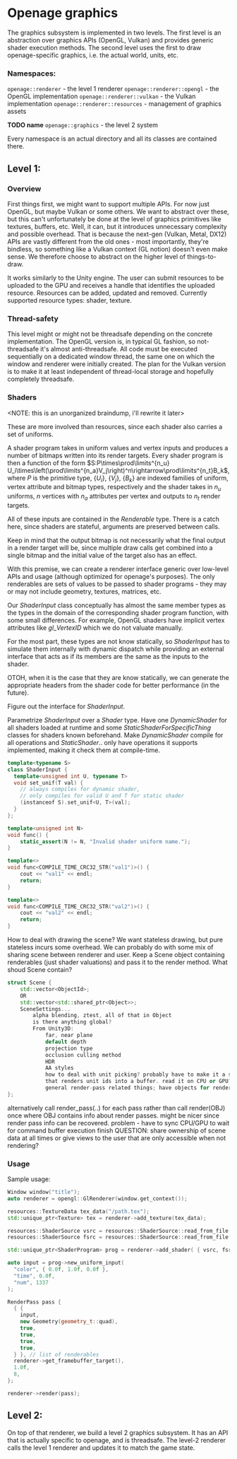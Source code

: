 # Openage graphics
The graphics subsystem is implemented in two levels. The first level is an abstraction over graphics APIs (OpenGL, Vulkan) and provides generic shader execution methods. The second level uses the first to draw openage-specific graphics, i.e. the actual world, units, etc.

### Namespaces:
`openage::renderer` - the level 1 renderer
`openage::renderer::opengl` - the OpenGL implementation
`openage::renderer::vulkan` - the Vulkan implementation
`openage::renderer::resources` - management of graphics assets

__TODO name__
`openage::graphics` - the level 2 system

Every namespace is an actual directory and all its classes are contained there.

## Level 1:
### Overview
First things first, we might want to support multiple APIs. For now just OpenGL, but maybe Vulkan or some others.  We want to abstract over these, but this can't unfortunately be done at the level of graphics primitives like textures, buffers, etc. Well, it can, but it introduces unnecessary complexity and possible overhead. That is because the next-gen (Vulkan, Metal, DX12) APIs are vastly different from the old ones - most importantly, they're bindless, so something like a Vulkan context (GL notion) doesn't even make sense. We therefore choose to abstract on the higher level of things-to-draw.

It works similarly to the Unity engine. The user can submit resources to be uploaded to the GPU and receives a handle that identifies the uploaded resource. Resources can be added, updated and removed. Currently supported resource types: shader, texture.

### Thread-safety
This level might or might not be threadsafe depending on the concrete implementation. The OpenGL version is, in typical GL fashion, so not-threadsafe it's almost anti-threadsafe. All code must be executed sequentially on a dedicated window thread, the same one on which the window and renderer were initially created. The plan for the Vulkan version is to make it at least independent of thread-local storage and hopefully completely threadsafe.

### Shaders

<NOTE: this is an unorganized braindump, i'll rewrite it later>

These are more involved than resources, since each shader also carries a set of uniforms.

A shader program takes in uniform values and vertex inputs and produces a number of bitmaps written into its render targets. Every shader program is then a function of the form $S:P\times\prod\limits^{n_u} U_i\times\left(\prod\limits^{n_a}V_j\right)^n\rightarrow\prod\limits^{n_t}B_k$, where $P$ is the primitive type, $\{U_i\}$, $\{V_j\}$, $\{B_k\}$ are indexed families of uniform, vertex attribute and bitmap types, respectively and the shader takes in $n_u$ uniforms, $n$ vertices with $n_a$ attributes per vertex and outputs to $n_t$ render targets.

All of these inputs are contained in the $Renderable$ type. There is a catch here, since shaders are stateful, arguments are preserved between calls.

Keep in mind that the output bitmap is not necessarily what the final output in a render target will be, since multiple draw calls get combined into a single bitmap and the initial value of the target also has an effect.

With this premise, we can create a renderer interface generic over low-level APIs and usage (although optimized for openage's purposes). The only renderables are sets of values to be passed to shader programs - they may or may not include geometry, textures, matrices, etc.

Our $ShaderInput$ class conceptually has almost the same member types as the types in the domain of the corresponding shader program function, with some small differences. For example, OpenGL shaders have implicit vertex attributes like $gl\_VertexID$ which we do not valuate manually.

For the most part, these types are not know statically, so $ShaderInput$ has to simulate them internally with dynamic dispatch while providing an external interface that acts as if its members are the same as the inputs to the shader.

OTOH, when it is the case that they are know statically, we can generate the appropriate headers from the shader code for better performance (in the future).

Figure out the interface for $ShaderInput$.

Parametrize $ShaderInput$ over a $Shader$ type. Have one $DynamicShader$ for all shaders loaded at runtime and some $StaticShaderForSpecificThing$ classes for shaders known beforehand. Make $DynamicShader$ compile for all operations and $StaticShader$.. only have operations it supports implemented, making it check them at compile-time.

```c++
template<typename S>
class ShaderInput {
  template<unsigned int U, typename T>
  void set_unif(T val) {
    // always compiles for dynamic shader,
    // only compiles for valid U and T for static shader
    (instanceof S).set_unif<U, T>(val);
  }
};

template<unsigned int N>
void func() {
    static_assert(N != N, "Invalid shader uniform name.");
}

template<>
void func<COMPILE_TIME_CRC32_STR("val1")>() {
    cout << "val1" << endl;
    return;
}

template<>
void func<COMPILE_TIME_CRC32_STR("val2")>() {
    cout << "val2" << endl;
    return;
}
```

How to deal with drawing the scene?
We want stateless drawing, but pure stateless incurs some overhead. We can probably do with some mix of sharing scene between renderer and user. Keep a Scene object containing renderables (just shader valuations) and pass it to the render method.
What shoud Scene contain?
```c++
struct Scene {
    std::vector<ObjectId>;
    OR
    std::vector<std::shared_ptr<Object>>;
    SceneSettings...
        alpha blending, ztest, all of that in Object
        is there anything global?
        From Unity3D:
            far, near plane
            default depth
            projection type
            occlusion culling method
            HDR
            AA styles
            how to deal with unit picking? probably have to make it a separate render pass
            that renders unit ids into a buffer. read it on CPU or GPU? GPU faster, but is it possible?
            general render-pass related things; have objects for render passes?
};
```
alternatively call render_pass(..) for each pass rather than call render(OBJ) once where OBJ contains info about render passes. might be nicer since render pass info can be recovered. problem - have to sync CPU/GPU to wait for command buffer execution finish
QUESTION:
    share ownership of scene data at all times or give views to the user that are only accessible when not rendering?

### Usage
Sample usage:

```c++
Window window("title");
auto renderer = opengl::GlRenderer(window.get_context());

resources::TextureData tex_data("/path.tex");
std::unique_ptr<Texture> tex = renderer->add_texture(tex_data);

resources::ShaderSource vsrc = resources::ShaderSource::read_from_file("/path.vert", resources::shader_t::glsl_vertex);
resources::ShaderSource fsrc = resources::ShaderSource::read_from_file("/path.frag", resources::shader_t::glsl_fragment);

std::unique_ptr<ShaderProgram> prog = renderer->add_shader( { vsrc, fsrc } );

auto input = prog->new_uniform_input(
  "color", { 0.0f, 1.0f, 0.0f },
  "time", 0.0f,
  "num", 1337
);

RenderPass pass {
  { {
    input,
    new Geometry(geometry_t::quad),
    true,
    true,
    true,
    true,
  } }, // list of renderables
  renderer->get_framebuffer_target(),
  1.0f,
  8,
};

renderer->render(pass);
```

## Level 2:
On top of that renderer, we build a level 2 graphics subsystem. It has an API that is actually specific to openage, and is threadsafe. The level-2 renderer calls the level 1 renderer and updates it to match the game state.
